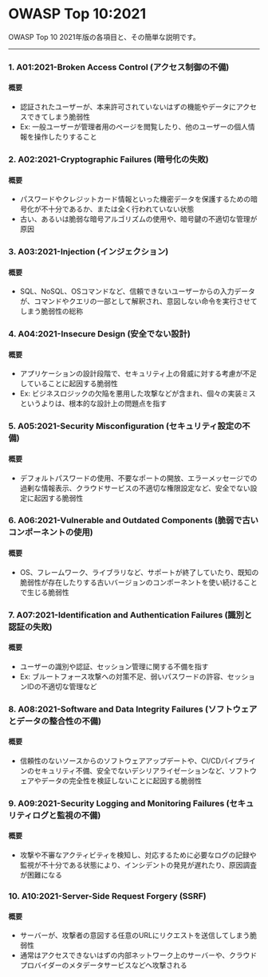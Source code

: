 # OWASP Top 10:2021

OWASP Top 10 2021年版の各項目と、その簡単な説明です。

---

### 1. **A01:2021-Broken Access Control (アクセス制御の不備)**
#### 概要
*   認証されたユーザーが、本来許可されていないはずの機能やデータにアクセスできてしまう脆弱性
*   Ex: 一般ユーザーが管理者用のページを閲覧したり、他のユーザーの個人情報を操作したりすること

### 2. **A02:2021-Cryptographic Failures (暗号化の失敗)**
#### 概要
*   パスワードやクレジットカード情報といった機密データを保護するための暗号化が不十分であるか、または全く行われていない状態
*   古い、あるいは脆弱な暗号アルゴリズムの使用や、暗号鍵の不適切な管理が原因

### 3. **A03:2021-Injection (インジェクション)**
#### 概要
*   SQL、NoSQL、OSコマンドなど、信頼できないユーザーからの入力データが、コマンドやクエリの一部として解釈され、意図しない命令を実行させてしまう脆弱性の総称

### 4. **A04:2021-Insecure Design (安全でない設計)**
#### 概要
*   アプリケーションの設計段階で、セキュリティ上の脅威に対する考慮が不足していることに起因する脆弱性
*   Ex: ビジネスロジックの欠陥を悪用した攻撃などが含まれ、個々の実装ミスというよりは、根本的な設計上の問題点を指す

### 5. **A05:2021-Security Misconfiguration (セキュリティ設定の不備)**
#### 概要
*   デフォルトパスワードの使用、不要なポートの開放、エラーメッセージでの過剰な情報表示、クラウドサービスの不適切な権限設定など、安全でない設定に起因する脆弱性

### 6. **A06:2021-Vulnerable and Outdated Components (脆弱で古いコンポーネントの使用)**
#### 概要
*   OS、フレームワーク、ライブラリなど、サポートが終了していたり、既知の脆弱性が存在したりする古いバージョンのコンポーネントを使い続けることで生じる脆弱性

### 7. **A07:2021-Identification and Authentication Failures (識別と認証の失敗)**
#### 概要
*   ユーザーの識別や認証、セッション管理に関する不備を指す
*   Ex: ブルートフォース攻撃への対策不足、弱いパスワードの許容、セッションIDの不適切な管理など

### 8. **A08:2021-Software and Data Integrity Failures (ソフトウェアとデータの整合性の不備)**
#### 概要
*   信頼性のないソースからのソフトウェアアップデートや、CI/CDパイプラインのセキュリティ不備、安全でないデシリアライゼーションなど、ソフトウェアやデータの完全性を検証しないことに起因する脆弱性

### 9. **A09:2021-Security Logging and Monitoring Failures (セキュリティログと監視の不備)**
#### 概要
*   攻撃や不審なアクティビティを検知し、対応するために必要なログの記録や監視が不十分である状態により、インシデントの発見が遅れたり、原因調査が困難になる

### 10. **A10:2021-Server-Side Request Forgery (SSRF)**
#### 概要
*   サーバーが、攻撃者の意図する任意のURLにリクエストを送信してしまう脆弱性
*   通常はアクセスできないはずの内部ネットワーク上のサーバーや、クラウドプロバイダーのメタデータサービスなどへ攻撃される